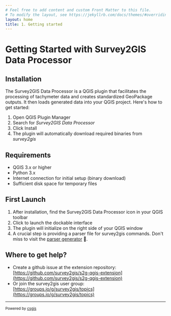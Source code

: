```yaml
---
# Feel free to add content and custom Front Matter to this file.
# To modify the layout, see https://jekyllrb.com/docs/themes/#overriding-theme-defaults
layout: home
title: 1. Getting started
---
```


# Getting Started with Survey2GIS Data Processor

## Installation

The Survey2GIS Data Processor is a QGIS plugin that facilitates the processing of tachymeter data and creates standardized GeoPackage outputs. It then loads generated data into your QGIS project. Here's how to get started:

1. Open QGIS Plugin Manager
2. Search for _Survey2GIS Data Processor_
3. Click Install
4. The plugin will automatically download required binaries from _survey2gis_

## Requirements

- QGIS 3.x or higher
- Python 3.x
- Internet connection for initial setup (binary download)
- Sufficient disk space for temporary files

## First Launch

1. After installation, find the Survey2GIS Data Processor icon in your QGIS toolbar
2. Click to launch the dockable interface
3. The plugin will initialize on the right side of your QGIS window
4. A crucial step is providing a parser file for survey2gis commands. Don't miss to visit the [parser generator](https://parser-generator.survey-tools.org/) 🚀.

## Where to get help?

- Create a github issue at the extension repository: [https://github.com/survey2gis/s2g-qgis-extension](https://github.com/survey2gis/s2g-qgis-extension)
- Or join the survey2gis user group: [https://groups.io/g/survey2gis/topics](https://groups.io/g/survey2gis/topics)

<hr>
<small>Powered by <a href="https://csgis.de/" target="_blank">csgis</a></small>
